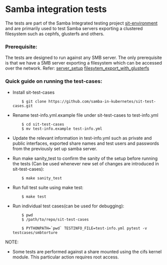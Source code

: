 # Samba integration tests

The tests are part of the Samba Integrated testing project
[sit-environment](https://github.com/samba-in-kubernetes/sit-environment)
and are primarily used to test Samba servers exporting a clustered
filesystem such as cephfs, glusterfs and others.

### Prerequisite:
The tests are designed to run against any SMB server. The only
prerequisite is that we have a SMB server exporting a filesystem which
can be accessed over the network.
Refer:
[server_setup](https://wiki.samba.org/index.php/Setting_up_Samba_as_a_Standalone_Server)
[filesytem_export_with_glusterfs](https://wiki.samba.org/index.php/Samba_CTDB_GlusterFS_Cluster_HowTo)

### Quick guide on running the test-cases:
- Install sit-test-cases
  ```
      $ git clone https://github.com/samba-in-kubernetes/sit-test-cases.git
  ```

- Rename test-info.yml.example file under sit-test-cases to test-info.yml
  ```
      $ cd sit-test-cases
      $ mv test-info.example test-info.yml
  ```

- Update the relevant information in test-info.yml such as private and
  public interfaces, exported share names and test users and passwords from the
  previously set up samba server.

- Run make sanity_test to confirm the sanity of the setup before running the tests
  (Can be used whenever new set of changes are introduced in sit-test-cases):
  ```
      $ make sanity_test
  ```

- Run full test suite using make test:
  ```
      $ make test
  ```

- Run individual test cases(can be used for debugging):
  ```
      $ pwd
      $ /path/to/repo/sit-test-cases

      $ PYTHONPATH=`pwd` TESTINFO_FILE=test-info.yml pytest -v testcases/smbtorture
  ```

NOTE:
- Some tests are performed against a share mounted using the cifs kernel module.
  This particular action requires root access.
